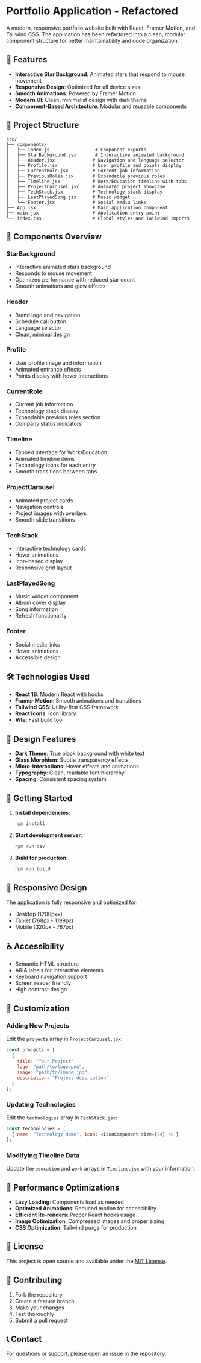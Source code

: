 # Portfolio Application - Refactored

A modern, responsive portfolio website built with React, Framer Motion, and Tailwind CSS. The application has been refactored into a clean, modular component structure for better maintainability and code organization.

## 🚀 Features

- **Interactive Star Background**: Animated stars that respond to mouse movement
- **Responsive Design**: Optimized for all device sizes
- **Smooth Animations**: Powered by Framer Motion
- **Modern UI**: Clean, minimalist design with dark theme
- **Component-Based Architecture**: Modular and reusable components

## 📁 Project Structure

```
src/
├── components/
│   ├── index.js                 # Component exports
│   ├── StarBackground.jsx       # Interactive animated background
│   ├── Header.jsx              # Navigation and language selector
│   ├── Profile.jsx             # User profile and points display
│   ├── CurrentRole.jsx         # Current job information
│   ├── PreviousRoles.jsx       # Expandable previous roles
│   ├── Timeline.jsx            # Work/Education timeline with tabs
│   ├── ProjectCarousel.jsx     # Animated project showcase
│   ├── TechStack.jsx           # Technology stack display
│   ├── LastPlayedSong.jsx      # Music widget
│   └── Footer.jsx              # Social media links
├── App.jsx                     # Main application component
├── main.jsx                    # Application entry point
└── index.css                   # Global styles and Tailwind imports
```

## 🧩 Components Overview

### StarBackground
- Interactive animated stars background
- Responds to mouse movement
- Optimized performance with reduced star count
- Smooth animations and glow effects

### Header
- Brand logo and navigation
- Schedule call button
- Language selector
- Clean, minimal design

### Profile
- User profile image and information
- Animated entrance effects
- Points display with hover interactions

### CurrentRole
- Current job information
- Technology stack display
- Expandable previous roles section
- Company status indicators

### Timeline
- Tabbed interface for Work/Education
- Animated timeline items
- Technology icons for each entry
- Smooth transitions between tabs

### ProjectCarousel
- Animated project cards
- Navigation controls
- Project images with overlays
- Smooth slide transitions

### TechStack
- Interactive technology cards
- Hover animations
- Icon-based display
- Responsive grid layout

### LastPlayedSong
- Music widget component
- Album cover display
- Song information
- Refresh functionality

### Footer
- Social media links
- Hover animations
- Accessible design

## 🛠️ Technologies Used

- **React 18**: Modern React with hooks
- **Framer Motion**: Smooth animations and transitions
- **Tailwind CSS**: Utility-first CSS framework
- **React Icons**: Icon library
- **Vite**: Fast build tool

## 🎨 Design Features

- **Dark Theme**: True black background with white text
- **Glass Morphism**: Subtle transparency effects
- **Micro-interactions**: Hover effects and animations
- **Typography**: Clean, readable font hierarchy
- **Spacing**: Consistent spacing system

## 🚀 Getting Started

1. **Install dependencies**:
   ```bash
   npm install
   ```

2. **Start development server**:
   ```bash
   npm run dev
   ```

3. **Build for production**:
   ```bash
   npm run build
   ```

## 📱 Responsive Design

The application is fully responsive and optimized for:
- Desktop (1200px+)
- Tablet (768px - 1199px)
- Mobile (320px - 767px)

## ♿ Accessibility

- Semantic HTML structure
- ARIA labels for interactive elements
- Keyboard navigation support
- Screen reader friendly
- High contrast design

## 🔧 Customization

### Adding New Projects
Edit the `projects` array in `ProjectCarousel.jsx`:
```javascript
const projects = [
  {
    title: "Your Project",
    logo: "path/to/logo.png",
    image: "path/to/image.jpg",
    description: "Project description"
  }
];
```

### Updating Technologies
Edit the `technologies` array in `TechStack.jsx`:
```javascript
const technologies = [
  { name: "Technology Name", icon: <IconComponent size={24} /> }
];
```

### Modifying Timeline Data
Update the `education` and `work` arrays in `Timeline.jsx` with your information.

## 🎯 Performance Optimizations

- **Lazy Loading**: Components load as needed
- **Optimized Animations**: Reduced motion for accessibility
- **Efficient Re-renders**: Proper React hooks usage
- **Image Optimization**: Compressed images and proper sizing
- **CSS Optimization**: Tailwind purge for production

## 📄 License

This project is open source and available under the [MIT License](LICENSE).

## 🤝 Contributing

1. Fork the repository
2. Create a feature branch
3. Make your changes
4. Test thoroughly
5. Submit a pull request

## 📞 Contact

For questions or support, please open an issue in the repository. 